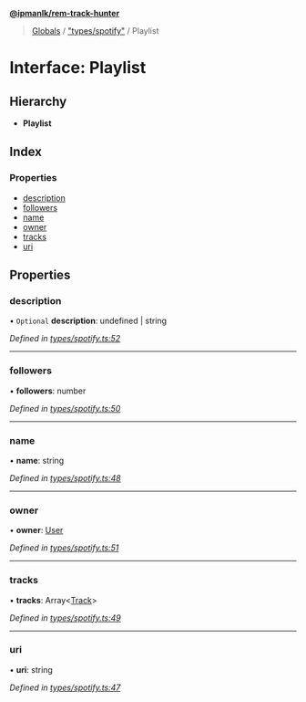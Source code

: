 **[@ipmanlk/rem-track-hunter](../README.md)**

> [Globals](../globals.md) / ["types/spotify"](../modules/_types_spotify_.md) / Playlist

# Interface: Playlist

## Hierarchy

* **Playlist**

## Index

### Properties

* [description](_types_spotify_.playlist.md#description)
* [followers](_types_spotify_.playlist.md#followers)
* [name](_types_spotify_.playlist.md#name)
* [owner](_types_spotify_.playlist.md#owner)
* [tracks](_types_spotify_.playlist.md#tracks)
* [uri](_types_spotify_.playlist.md#uri)

## Properties

### description

• `Optional` **description**: undefined \| string

*Defined in [types/spotify.ts:52](https://github.com/ipmanlk/rem-track-hunter/blob/89e99c1/lib/types/spotify.ts#L52)*

___

### followers

•  **followers**: number

*Defined in [types/spotify.ts:50](https://github.com/ipmanlk/rem-track-hunter/blob/89e99c1/lib/types/spotify.ts#L50)*

___

### name

•  **name**: string

*Defined in [types/spotify.ts:48](https://github.com/ipmanlk/rem-track-hunter/blob/89e99c1/lib/types/spotify.ts#L48)*

___

### owner

•  **owner**: [User](_types_spotify_.user.md)

*Defined in [types/spotify.ts:51](https://github.com/ipmanlk/rem-track-hunter/blob/89e99c1/lib/types/spotify.ts#L51)*

___

### tracks

•  **tracks**: Array\<[Track](_types_spotify_.track.md)>

*Defined in [types/spotify.ts:49](https://github.com/ipmanlk/rem-track-hunter/blob/89e99c1/lib/types/spotify.ts#L49)*

___

### uri

•  **uri**: string

*Defined in [types/spotify.ts:47](https://github.com/ipmanlk/rem-track-hunter/blob/89e99c1/lib/types/spotify.ts#L47)*
